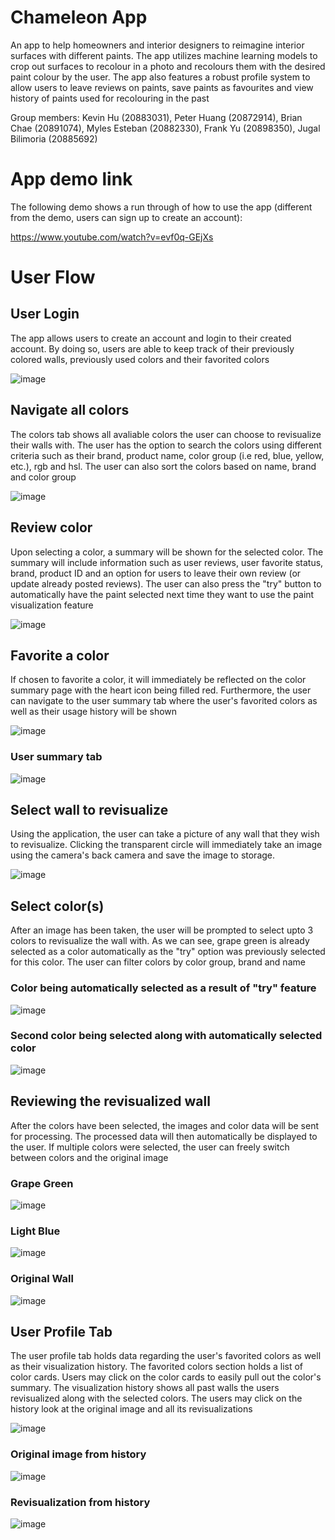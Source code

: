 # Chameleon App
An app to help homeowners and interior designers to reimagine interior surfaces with different paints. The app utilizes machine learning models to crop out surfaces to recolour in a photo and recolours them with the desired paint colour by the user. The app also features a robust profile system to allow users to leave reviews on paints, save paints as favourites and view history of paints used for recolouring in the past

Group members: Kevin Hu (20883031), Peter Huang (20872914), Brian Chae (20891074), Myles Esteban (20882330), Frank Yu (20898350), Jugal Bilimoria (20885692)

# App demo link
The following demo shows a run through of how to use the app (different from the demo, users can sign up to create an account):

https://www.youtube.com/watch?v=evf0q-GEjXs

# User Flow

## User Login

The app allows users to create an account and login to their created account. By doing so, users are able to keep track of their previously colored walls, previously used colors and their favorited colors

![image](https://github.com/user-attachments/assets/635837da-4402-40ab-a159-c4f3b6d7dade)


## Navigate all colors

The colors tab shows all avaliable colors the user can choose to revisualize their walls with. The user has the option to search the colors using different criteria such as their brand, product name, color group (i.e red, blue, yellow, etc.), rgb and hsl.
The user can also sort the colors based on name, brand and color group

![image](https://github.com/user-attachments/assets/b8254e8f-c746-4db3-a377-4c1eaf914a85)

## Review color

Upon selecting a color, a summary will be shown for the selected color. The summary will include information such as user reviews, user favorite status, brand, product ID and an option for users to leave their own review (or update already posted reviews).
The user can also press the "try" button to automatically have the paint selected next time they want to use the paint visualization feature

![image](https://github.com/user-attachments/assets/f726cf3b-3fd1-45e2-b0b8-fc6c598bacbe)

## Favorite a color

If chosen to favorite a color, it will immediately be reflected on the color summary page with the heart icon being filled red. Furthermore, the user can navigate to the user summary tab where the user's favorited colors as well as their usage history will be shown

![image](https://github.com/user-attachments/assets/116f76d1-8189-4e1e-92f8-f544b02b01b8)

### User summary tab
![image](https://github.com/user-attachments/assets/d1596ddc-72d4-4a64-b8f6-094656dbbec5)

## Select wall to revisualize

Using the application, the user can take a picture of any wall that they wish to revisualize. Clicking the transparent circle will immediately take an image using the camera's back camera and save the image to storage. 

![image](https://github.com/user-attachments/assets/55017ac6-5557-4b1b-a924-47aa977ba885)

## Select color(s)

After an image has been taken, the user will be prompted to select upto 3 colors to revisualize the wall with. As we can see, grape green is already selected as a color automatically as the "try" option was previously selected for this color.
The user can filter colors by color group, brand and name

### Color being automatically selected as a result of "try" feature
![image](https://github.com/user-attachments/assets/06615fcd-d2bf-4e05-9e2f-9d7f69df4a11)

### Second color being selected along with automatically selected color
![image](https://github.com/user-attachments/assets/d55647ea-6055-4f31-89ae-cbddc9326c94)

## Reviewing the revisualized wall

After the colors have been selected, the images and color data will be sent for processing. The processed data will then automatically be displayed to the user. If multiple colors were selected, the user can freely switch between colors and the original image

### Grape Green
![image](https://github.com/user-attachments/assets/55c12155-5b96-4874-96f6-04a14adf1ce1)

### Light Blue
![image](https://github.com/user-attachments/assets/b7cd46f1-be19-4f86-8815-bbc3fbf446a4)

### Original Wall
![image](https://github.com/user-attachments/assets/77cabdf5-f05d-4e1d-ae11-97cfdc1c171a)

## User Profile Tab

The user profile tab holds data regarding the user's favorited colors as well as their visualization history. The favorited colors section holds a list of color cards. Users may click on the color cards to easily pull out the color's summary.
The visualization history shows all past walls the users revisualized along with the selected colors. The users may click on the history look at the original image and all its revisualizations

![image](https://github.com/user-attachments/assets/1fb8f51a-21cb-4270-8005-20b56c5c2d71)

### Original image from history
![image](https://github.com/user-attachments/assets/bd3a15b4-80ca-4e8b-8ac0-1de1acda2825)

### Revisualization from history
![image](https://github.com/user-attachments/assets/19c8f6a3-3b33-4cfc-99be-d131f7471548)


